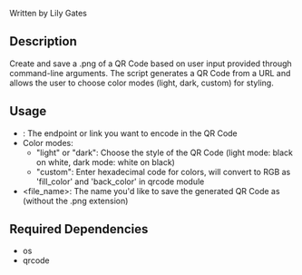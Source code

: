 Written by Lily Gates  

## Description
Create and save a .png of a QR Code based on user input provided through command-line arguments. The script generates a QR Code from a URL and allows the user to choose color modes (light, dark, custom) for styling.


## Usage
* <url>: The endpoint or link you want to encode in the QR Code
* Color modes:
    * "light" or "dark": Choose the style of the QR Code (light mode: black on white, dark mode: white on black)
    * "custom": Enter hexadecimal code for colors, will convert to RGB as 'fill_color' and 'back_color' in qrcode module
* <file_name>: The name you'd like to save the generated QR Code as (without the .png extension)

## Required Dependencies
* os
* qrcode


